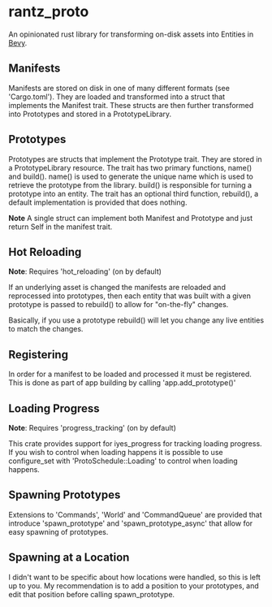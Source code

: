# rantz_proto

An opinionated rust library for transforming on-disk assets into Entities in [Bevy](https://www.bevyengine.org).

## Manifests

Manifests are stored on disk in one of many different formats (see 'Cargo.toml'). They are loaded and transformed into a struct that implements the Manifest trait. These structs are then further transformed into Prototypes and stored in a PrototypeLibrary.

## Prototypes

Prototypes are structs that implement the Prototype trait. They are stored in a PrototypeLibrary resource. The trait has two primary functions, name() and build(). name() is used to generate the unique name which is used to retrieve the prototype from the library. build() is responsible for turning a prototype into an entity. The trait has an optional third function, rebuild(), a default implementation is provided that does nothing.

**Note**
A single struct can implement both Manifest and Prototype and just return Self in the manifest trait.

## Hot Reloading
**Note**: Requires 'hot_reloading' (on by default)

If an underlying asset is changed the manifests are reloaded and reprocessed into prototypes, then each entity that was built with a given prototype is passed to rebuild() to allow for "on-the-fly" changes.

Basically, if you use a prototype rebuild() will let you change any live entities to match the changes.

## Registering

In order for a manifest to be loaded and processed it must be registered. This is done as part of app building by calling 'app.add_prototype()'

## Loading Progress
**Note**: Requires 'progress_tracking' (on by default)

This crate provides support for iyes_progress for tracking loading progress. If you wish to control when loading happens it is possible to use configure_set with 'ProtoSchedule::Loading' to control when loading happens. 

## Spawning Prototypes

Extensions to 'Commands', 'World' and 'CommandQueue' are provided that introduce 'spawn_prototype' and 'spawn_prototype_async' that allow for easy spawning of prototypes.

## Spawning at a Location

I didn't want to be specific about how locations were handled, so this is left up to you. My recommendation is to add a position to your prototypes, and edit that position before calling spawn_prototype.
